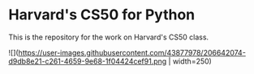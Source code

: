 # Harvard's CS50 for Python

This is the repository for the work on Harvard's CS50 class.

![](https://user-images.githubusercontent.com/43877978/206642074-d9db8e21-c261-4659-9e68-1f04424cef91.png | width=250)
